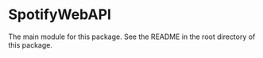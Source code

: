 # SpotifyWebAPI

The main module for this package. See the README in the root directory of this package.

